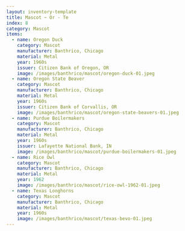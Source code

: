 ```yaml
---
layout: inventory-template
title: Mascot ~ Or - Te
index: 8
category: Mascot
items:
  - name: Oregon Duck
    category: Mascot
    manufacturer: Banthrico, Chicago
    material: Metal
    year: 1960s
    issuer: Citizen Bank of Oregon, OR
    image: /images/banthrico/mascot/oregon-duck-01.jpeg
  - name: Oregon State Beaver
    category: Mascot
    manufacturer: Banthrico, Chicago
    material: Metal
    year: 1960s
    issuer: Citizen Bank of Corvallis, OR
    image: /images/banthrico/mascot/oregon-state-beavers-01.jpeg
  - name: Purdue Boilermakers
    category: Mascot
    manufacturer: Banthrico, Chicago
    material: Metal
    year: 1960s
    issuer: Lafayette National Bank, IN
    image: /images/banthrico/mascot/purdue-boilermakers-01.jpeg
  - name: Rice Owl
    category: Mascot
    manufacturer: Banthrico, Chicago
    material: Metal
    year: 1962
    image: /images/banthrico/mascot/rice-owl-1962-01.jpeg
  - name: Texas Longhorns
    category: Mascot
    manufacturer: Banthrico, Chicago
    material: Metal
    year: 1960s
    image: /images/banthrico/mascot/texas-bevo-01.jpeg
---
```

